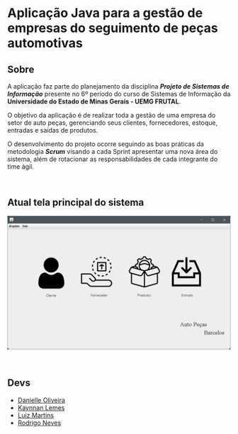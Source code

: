 # Aplicação Java para a gestão de empresas do seguimento de peças automotivas 

## Sobre 

A aplicação faz parte do planejamento da disciplina ***Projeto de Sistemas de Informação*** presente no 6º período do curso de Sistemas de Informação da **Universidade do Estado de Minas Gerais - UEMG FRUTAL**.

O objetivo da aplicação é de realizar toda a gestão de uma empresa do setor de auto peças, gerenciando seus clientes, fornecedores, estoque, entradas e saídas de produtos. 

O desenvolvimento do projeto ocorre seguindo as boas práticas da metodologia ***Scrum*** visando a cada Sprint apresentar uma nova área do sistema, além de rotacionar as responsabilidades de cada integrante do time ágil.  

<br>
<h2>Atual tela principal do sistema</h2>

<p align="center">
  <img src="./imagens_readme/tela_principal.png" width=700px alt="tela_principal"/>
</p>

<br>

## Devs 

* [Danielle Oliveira](https://github.com/Dani-oliiv)
* [Kaynnan Lemes](https://github.com/kaynnan)
* [Luiz Martins](https://github.com/luixmartins)
* [Rodrigo Neves](https://github.com/rodrigonevest)




